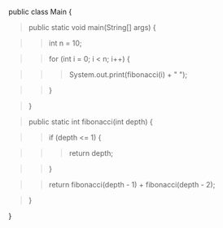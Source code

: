 public class Main {

> public static void main(String\[\] args) {

> > int n = 10;

> > for (int i = 0; i \< n; i++) {

> > > System.out.print(fibonacci(i) + \" \");

> > }

> }

> public static int fibonacci(int depth) {

> > if (depth \<= 1) {

> > > return depth;

> > }

> > return fibonacci(depth - 1) + fibonacci(depth - 2);

> }

}